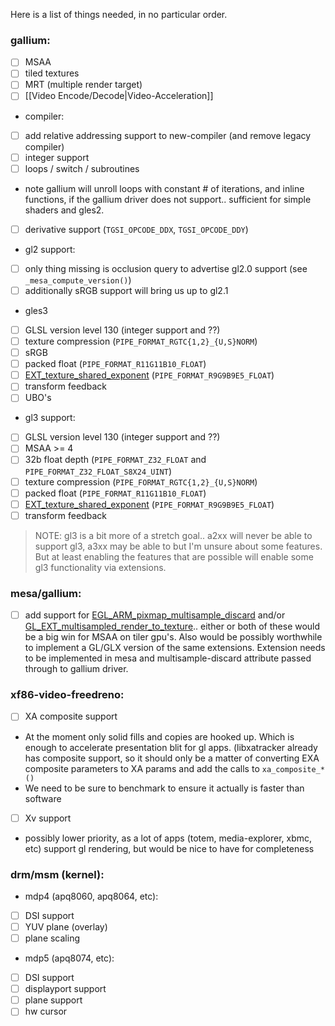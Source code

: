 Here is a list of things needed, in no particular order.

### gallium:
* [ ] MSAA
* [ ] tiled textures
* [ ] MRT (multiple render target)
* [ ] [[Video Encode/Decode|Video-Acceleration]]
* compiler:
 * [ ] add relative addressing support to new-compiler (and remove legacy compiler)
 * [ ] integer support
 * [ ] loops / switch / subroutines
  * note gallium will unroll loops with constant # of iterations, and inline functions, if the gallium driver does not support.. sufficient for simple shaders and gles2.
 * [ ] derivative support (`TGSI_OPCODE_DDX`, `TGSI_OPCODE_DDY`)
* gl2 support:
 * [ ] only thing missing is occlusion query to advertise gl2.0 support (see `_mesa_compute_version()`)
 * [ ] additionally sRGB support will bring us up to gl2.1
* gles3
 * [ ] GLSL version level 130 (integer support and ??)
 * [ ] texture compression (`PIPE_FORMAT_RGTC{1,2}_{U,S}NORM`)
 * [ ] sRGB
 * [ ] packed float (`PIPE_FORMAT_R11G11B10_FLOAT`)
 * [ ] [EXT_texture_shared_exponent](http://developer.download.nvidia.com/opengl/specs/GL_EXT_texture_shared_exponent.txt) (`PIPE_FORMAT_R9G9B9E5_FLOAT`)
 * [ ] transform feedback
 * [ ] UBO's
* gl3 support:
 * [ ] GLSL version level 130 (integer support and ??)
 * [ ] MSAA >= 4
 * [ ] 32b float depth (`PIPE_FORMAT_Z32_FLOAT` and `PIPE_FORMAT_Z32_FLOAT_S8X24_UINT`)
 * [ ] texture compression (`PIPE_FORMAT_RGTC{1,2}_{U,S}NORM`)
 * [ ] packed float (`PIPE_FORMAT_R11G11B10_FLOAT`)
 * [ ] [EXT_texture_shared_exponent](http://developer.download.nvidia.com/opengl/specs/GL_EXT_texture_shared_exponent.txt) (`PIPE_FORMAT_R9G9B9E5_FLOAT`)
 * [ ] transform feedback

> NOTE: gl3 is a bit more of a stretch goal.. a2xx will never be able to support gl3, a3xx may be able to but I'm unsure about some features.  But at least enabling the features that are possible will enable some gl3 functionality via extensions.

### mesa/gallium:
* [ ] add support for [EGL_ARM_pixmap_multisample_discard](http://www.khronos.org/registry/egl/extensions/ARM/EGL_ARM_pixmap_multisample_discard.txt) and/or [GL_EXT_multisampled_render_to_texture](https://www.khronos.org/registry/gles/extensions/EXT/EXT_multisampled_render_to_texture.txt).. either or both of these would be a big win for MSAA on tiler gpu's.  Also would be possibly worthwhile to implement a GL/GLX version of the same extensions.  Extension needs to be implemented in mesa and multisample-discard attribute passed through to gallium driver.

### xf86-video-freedreno:
* [ ] XA composite support  
 * At the moment only solid fills and copies are hooked up.  Which is enough to accelerate presentation blit for gl apps.  (libxatracker already has composite support, so it should only be a matter of converting EXA composite parameters to XA params and add the calls to `xa_composite_*()`
 * We need to be sure to benchmark to ensure it actually is faster than software
* [ ] Xv support
 * possibly lower priority, as a lot of apps (totem, media-explorer, xbmc, etc) support gl rendering, but would be nice to have for completeness

### drm/msm (kernel):
* mdp4 (apq8060, apq8064, etc):
 * [ ] DSI support
 * [ ] YUV plane (overlay)
 * [ ] plane scaling
* mdp5 (apq8074, etc):
 * [ ] DSI support
 * [ ] displayport support
 * [ ] plane support
 * [ ] hw cursor
